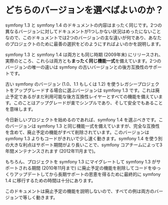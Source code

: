 どちらのバージョンを選べばよいのか？
==================================

symfony 1.3 と symfony 1.4 のドキュメントの内容はまったく同じです。2つの異なるバージョンに対してドキュメントが1つしかない状況はめったにないことなので、このドキュメントでは2つのバージョンの主な違いが何であり、あなたのプロジェクトのために最善の選択をどのようにすればよいのかを説明します。

symfony 1.3 と symfony 1.4 は両方とも同じ時期 (2009年末) にリリースされ、実際のところ、これらは両方とも**まったく同じ機能一式**を備えています。2つのバージョンの唯一の違いは symfony の古いバージョンとの後方互換性のサポートです。

古い symfony のバージョン (1.0、1.1 もしくは 1.2) を使うレガシープロジェクトをアップグレードする場合に選ぶバージョンは symfony 1.3 です。これは廃止予定であるがまだ利用可能な後方互換性レイヤーとすべての機能を備えています。このことはアップグレードが楽でシンプルであり、そして安全でもあることを意味します。

今日新しいプロジェクトを始めるのであれば、symfony 1.4 を選ぶべきです。このバージョンは symfony 1.3 と同じ機能一式を備えていますが、完全な互換性を含めて、廃止予定の機能がすべて削除されています。このバージョンは symfony 1.3 よりもコードがきれいで少し速く動きます。symfony 1.4 を使う別の大きな利点はサポート期間がより長いことで、symfony コアチームによって3年間メンテナンスされます (2012年11月まで)。

もちろん、プロジェクトを symfony 1.3 にマイグレートして symfony 1.3 がサポートされる期間 (2010年11月まで) に廃止予定の機能を削除してコードをゆっくりアップデートしてから長期サポートの恩恵を得るために最終的に symfony 1.4 に移行するための時間は十分にあります。

このドキュメントは廃止予定の機能を説明しないので、すべての例は両方のバージョンで等しく動きます。
